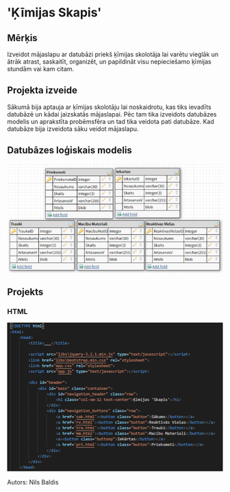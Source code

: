 # 'Ķīmijas Skapis'


## Mērķis
Izveidot mājaslapu ar datubāzi priekš ķīmijas skolotāja lai varētu vieglāk un ātrāk atrast, saskaitīt, organizēt, un papildināt visu nepieciešamo ķīmijas stundām vai kam citam.

## Projekta izveide
Sākumā bija aptauja ar ķīmijas skolotāju lai noskaidrotu, kas tiks ievadīts datubāzē un kādai jaizskatās mājaslapai. Pēc tam tika izveidots datubāzes modelis un aprakstīta probēmsfēra un tad tika veidota pati datubāze. Kad datubāze bija izveidota sāku veidot mājaslapu.

## Datubāzes loģiskais modelis
![log mod](https://github.com/N1kijs/KimSk/blob/master/bildes/logmod.png)

## Projekts
### HTML
![html1](https://github.com/N1kijs/KimSk/blob/master/bildes/html1.png)


Autors: Nils Baldis
